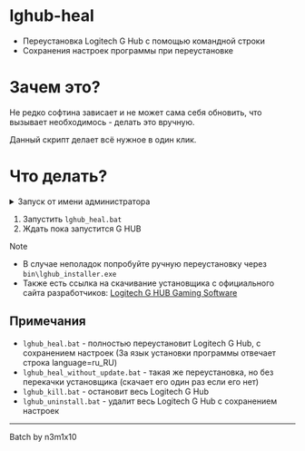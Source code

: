 # lghub-heal
- Переустановка Logitech G Hub с помощью командной строки
- Сохранения настроек программы при переустановке

# Зачем это?

Не редко софтина зависает и не может сама себя обновить, что вызывает необходимось - делать это вручную.

Данный скрипт делает всё нужное в один клик.

# Что делать?
<details>
<summary>Запуск от имени администратора</summary>
<p>* Во избежание проблем с выполнением, просьба запускать все сценарии от имени администратора.</p>
<p>* Если уверены что ваша система не препятствует запуску командлетов PowerShell (от имени администратора) - можно просто запускать сценарий, он сам себя запустит от имени администратора</p>
</details>

1. Запустить `lghub_heal.bat`
2. Ждать пока запустится G HUB

>[!NOTE]
> - В случае неполадок попробуйте ручную переустановку через `bin\lghub_installer.exe`
> - Также есть ссылка на скачивание установщика с официального сайта разработчиков: [Logitech G HUB Gaming Software](https://www.logitechg.com/en-us/innovation/g-hub.html)

## Примечания

- `lghub_heal.bat` - полностью переустановит Logitech G Hub, с сохранением настроек
(За язык установки программы отвечает строка language=ru_RU)
- `lghub_heal_without_update.bat` - такая же переустановка, но без перекачки установщика (скачает его один раз если его нет)
- `lghub_kill.bat` - остановит весь Logitech G Hub
- `lghub_uninstall.bat` - удалит весь Logitech G Hub с сохранением настроек

---

Batch by n3m1x10
